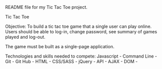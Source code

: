README file for my Tic Tac Toe project.

Tic Tac Toe

Objective:
To build a tic tac toe game that a single user can play online. Users should be
able to log-in, change password, see summary of games played and log-out.

The game must be built as a single-page application.

Technologies and skills needed to compete:
Javascript -
Command Line -
Git -
Git Hub -
HTML -
CSS/SASS -
jQuery -
API -
AJAX -
DOM - 
